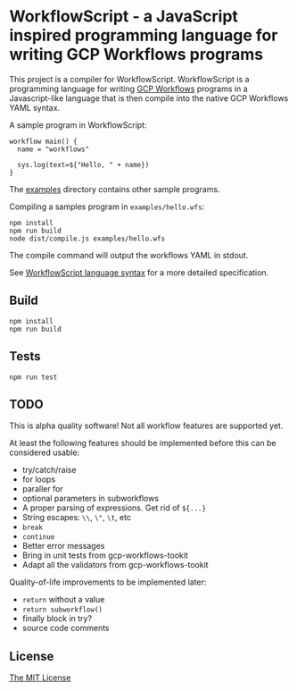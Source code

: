# WorkflowScript - a JavaScript inspired programming language for writing GCP Workflows programs

This project is a compiler for WorkflowScript. WorkflowScript is a programming
language for writing [GCP Workflows](https://cloud.google.com/workflows/docs/apis)
programs in a Javascript-like language that is then compile into the native GCP
Workflows YAML syntax.

A sample program in WorkflowScript:

```
workflow main() {
  name = "workflows"

  sys.log(text=${"Hello, " + name})
}
```

The [examples](examples) directory contains other sample programs.

Compiling a samples program in `examples/hello.wfs`:

```
npm install
npm run build
node dist/compile.js examples/hello.wfs
```

The compile command will output the workflows YAML in stdout.

See [WorkflowScript language syntax](syntax.md) for a more detailed specification.

## Build

```
npm install
npm run build
```

## Tests

```
npm run test
```

## TODO

This is alpha quality software! Not all workflow features are supported yet.

At least the following features should be implemented before this can be considered usable:

- try/catch/raise
- for loops
- paraller for
- optional parameters in subworkflows
- A proper parsing of expressions. Get rid of `${...}`
- String escapes: `\\`, `\"`, `\t`, etc
- `break`
- `continue`
- Better error messages
- Bring in unit tests from gcp-workflows-tookit
- Adapt all the validators from gcp-workflows-tookit

Quality-of-life improvements to be implemented later:

- `return` without a value
- `return subworkflow()`
- finally block in try?
- source code comments

## License

[The MIT License](LICENSE)
